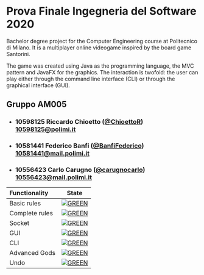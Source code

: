 # Prova Finale Ingegneria del Software 2020

Bachelor degree project for the Computer Engineering course at Politecnico di Milano.
It is a multiplayer online videogame inspired by the board game Santorini.

The game was created using Java as the programming language, the MVC pattern and JavaFX for the graphics. The interaction is twofold: the user can play either through the command line interface (CLI) or through the graphical interface (GUI).

## Gruppo AM005


- ###   10598125    Riccardo Chioetto ([@ChioettoR](https://github.com/ChioettoR))<br>10598125@polimi.it
- ###   10581441    Federico Banfi ([@BanfiFederico](https://github.com/BanfiFederico))<br>10581441@mail.polimi.it
- ###   10556423    Carlo Carugno ([@carugnocarlo](https://github.com/carugnocarlo))<br>10556423@mail.polimi.it

| Functionality | State |
|:-----------------------|:------------------------------------:|
| Basic rules | [![GREEN](https://placehold.it/15/44bb44/44bb44)](#) |
| Complete rules | [![GREEN](https://placehold.it/15/44bb44/44bb44)](#) |
| Socket | [![GREEN](https://placehold.it/15/44bb44/44bb44)](#) |
| GUI | [![GREEN](https://placehold.it/15/44bb44/44bb44)](#) |
| CLI | [![GREEN](https://placehold.it/15/44bb44/44bb44)](#) |
| Advanced Gods | [![GREEN](https://placehold.it/15/44bb44/44bb44)](#) |
| Undo | [![GREEN](https://placehold.it/15/44bb44/44bb44)](#) |

<!--
[![RED](https://placehold.it/15/f03c15/f03c15)](#)
[![YELLOW](https://placehold.it/15/ffdd00/ffdd00)](#)
[![GREEN](https://placehold.it/15/44bb44/44bb44)](#)
-->
